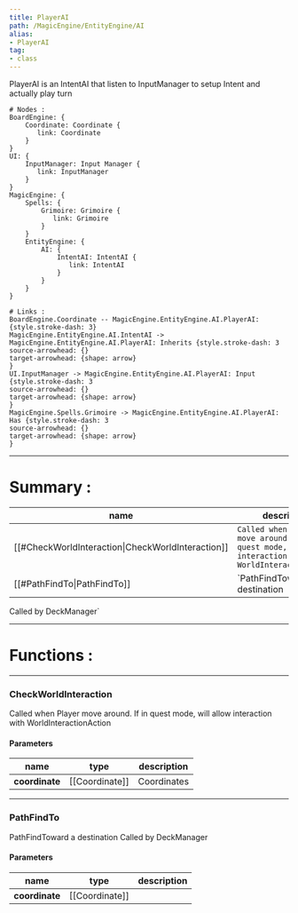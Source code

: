 ```yaml
---
title: PlayerAI
path: /MagicEngine/EntityEngine/AI
alias: 
- PlayerAI
tag: 
- class
---
```

PlayerAI is an IntentAI that listen to InputManager to setup Intent and actually play turn  
```d2
# Nodes :
BoardEngine: {
    Coordinate: Coordinate {
       link: Coordinate
    }
}
UI: {
    InputManager: Input Manager {
       link: InputManager
    }
}
MagicEngine: {
    Spells: {
        Grimoire: Grimoire {
           link: Grimoire
        }
    }
    EntityEngine: {
        AI: {
            IntentAI: IntentAI {
               link: IntentAI
            }
        }
    }
}

# Links :
BoardEngine.Coordinate -- MagicEngine.EntityEngine.AI.PlayerAI: {style.stroke-dash: 3}
MagicEngine.EntityEngine.AI.IntentAI -> MagicEngine.EntityEngine.AI.PlayerAI: Inherits {style.stroke-dash: 3
source-arrowhead: {}
target-arrowhead: {shape: arrow}
}
UI.InputManager -> MagicEngine.EntityEngine.AI.PlayerAI: Input {style.stroke-dash: 3
source-arrowhead: {}
target-arrowhead: {shape: arrow}
}
MagicEngine.Spells.Grimoire -> MagicEngine.EntityEngine.AI.PlayerAI: Has {style.stroke-dash: 3
source-arrowhead: {}
target-arrowhead: {shape: arrow}
}

```
---
# Summary :
name|description
----|----
[[#CheckWorldInteraction\|CheckWorldInteraction]] | `Called when Player move around. If in quest mode, will allow interaction with WorldInteractionAction`
[[#PathFindTo\|PathFindTo]] | `PathFindToward a destination
Called by DeckManager`

---
# Functions :

---
### CheckWorldInteraction
Called when Player move around. If in quest mode, will allow interaction with WorldInteractionAction

#### Parameters
name|type|description
-----|-----|-----
**coordinate**|[[Coordinate]]|Coordinates

---
### PathFindTo
PathFindToward a destination
Called by DeckManager

#### Parameters
name|type|description
-----|-----|-----
**coordinate**|[[Coordinate]]|
